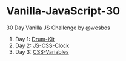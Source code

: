 # Vanilla-JavaScript-30
30 Day Vanilla JS Challenge by @wesbos

1. Day 1: [Drum-Kit](https://kwitochka.github.io/Vanilla-JavaScript-30/Drum-Kit/)
2. Day 2: [JS-CSS-Clock](https://kwitochka.github.io/Vanilla-JavaScript-30/JS-CSS-Clock/)
3. Day 3: [CSS-Variables](https://kwitochka.github.io/Vanilla-JavaScript-30/CSS-Variables)

